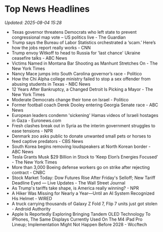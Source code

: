 # Top News Headlines

_Updated: 2025-08-04 15:28_

- Texas governor threatens Democrats who left state to prevent congressional map vote – US politics live - The Guardian
- Trump says the Bureau of Labor Statistics orchestrated a ‘scam.’ Here’s how the jobs report really works - CNN
- Trump envoy Witkoff to head to Russia for 'last chance' Ukraine ceasefire talks - ABC News
- Victims Named in Montana Bar Shooting as Manhunt Stretches On - The New York Times
- Nancy Mace jumps into South Carolina governor’s race - Politico
- How the Chi Alpha college ministry failed to stop a sex offender from abusing students in Texas - NBC News
- 12 Years After Bankruptcy, a Changed Detroit Is Picking a Mayor - The New York Times
- Moderate Democrats change their tone on Israel - Politico
- Former football coach Derek Dooley entering Georgia Senate race - ABC News
- European leaders condemn 'sickening' Hamas videos of Israeli hostages in Gaza - Euronews.com
- Fresh clashes break out in Syria as the interim government struggles to ease tensions - NPR
- Denmark zoo asks public to donate unwanted small pets or horses to feed captive predators - CBS News
- South Korea begins removing loudspeakers at North Korean border - ABC News
- Tesla Grants Musk $29 Billion in Stock to ‘Keep Elon’s Energies Focused’ - The New York Times
- More than 3,000 Boeing defense workers go on strike after rejecting contract - CNBC
- Stock Market Today: Dow Futures Rise After Friday's Selloff; New Tariff Deadline Eyed — Live Updates - The Wall Street Journal
- As Trump's tariffs take shape, is America really winning? - NPR
- A Hiker Was Missing for Nearly a Year—Until an AI System Recognized His Helmet - WIRED
- A truck carrying thousands of Galaxy Z Fold 7, Flip 7 units just got stolen - Android Authority
- Apple Is Reportedly Exploring Bringing Tandem OLED Technology To iPhones, The Same Displays Currently Used On The M4 iPad Pro Lineup; Implementation Might Not Happen Before 2028 - Wccftech